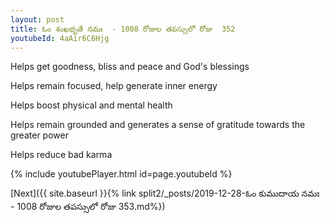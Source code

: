 ```yaml
---
layout: post
title: ఓం శంఖభృతే నమః  - 1008 రోజుల తపస్సులో రోజు  352
youtubeId: 4aAir6C6Hjg
---
```

 
 
Helps get goodness, bliss and peace and God's blessings
 
Helps remain focused, help generate inner energy 
 
Helps boost physical and mental health 
 
Helps remain grounded and generates a sense of gratitude towards the greater power 
 
Helps reduce bad karma
 
 
 
 


{% include youtubePlayer.html id=page.youtubeId %}
 
[Next]({{ site.baseurl }}{% link  split2/_posts/2019-12-28-ఓం కుముదాయ నమః  - 1008 రోజుల తపస్సులో రోజు  353.md%})
 
